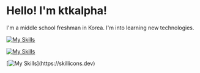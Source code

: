 # Hello! I'm ktkalpha!
I'm a middle school freshman in Korea.
I'm into learning new technologies.

[![My Skills](https://skillicons.dev/icons?i=svelte,windicss,vite,nodejs,js,html,css,vue,react,nextjs)](https://skillicons.dev)

[![My Skills](https://skillicons.dev/icons?i=c,python,rust,go,linux,vscode)](https://skillicons.dev)

[![My Skills](https://skillicons.dev/icons?i=discord,github,)](https://skillicons.dev)

